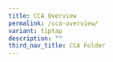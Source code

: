 ```yaml
---
title: CCA Overview
permalink: /cca-overview/
variant: tiptap
description: ""
third_nav_title: CCA Folder
---
```


